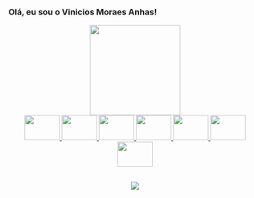 ### Olá, eu sou o Vinicios Moraes Anhas!

<div align="center">

  <a href="https://github.com/viniciosAnhas">
  <img height="180em" src="https://github-readme-stats.vercel.app/api?username=viniciosanhas&show_icons=true&theme=dracula&include_all_commits=true&count_private=true"/>
  <!-- <img height="180em" src="https://github-readme-stats.vercel.app/api/top-langs/?username=viniciosanhas&layout=compact&langs_count=7&theme=dracula"/> -->

</div>
  
<div align="center">
  
  
  <img height = "50" width = "70" src="https://cdn.jsdelivr.net/gh/devicons/devicon/icons/arduino/arduino-original.svg" />
  <img height = "50" width = "70" src="https://cdn.jsdelivr.net/gh/devicons/devicon/icons/bash/bash-original.svg" />
  <img height = "50" width = "70" src="https://cdn.jsdelivr.net/gh/devicons/devicon/icons/docker/docker-original.svg" />
  <img height = "50" width = "70" src="https://cdn.jsdelivr.net/gh/devicons/devicon/icons/kubernetes/kubernetes-plain.svg" />
  <img  height = "50" width = "70" src="https://cdn.jsdelivr.net/gh/devicons/devicon/icons/linux/linux-original.svg" />
  <img height = "50" width = "70" src="https://cdn.jsdelivr.net/gh/devicons/devicon/icons/mysql/mysql-original-wordmark.svg" />
  <img height = "50" width = "70" src="https://cdn.jsdelivr.net/gh/devicons/devicon/icons/raspberrypi/raspberrypi-original.svg" />


</div>

## 
  
 <div align="center">

   <a href="https://br.linkedin.com/in/vinicios-moraes-anhas-199478160" target="_blank"> <img src="https://img.shields.io/badge/-LinkedIn-%230077B5?style=for-the-badge&logo=linkedin&logoColor=white"> </a>  
   
</div>
